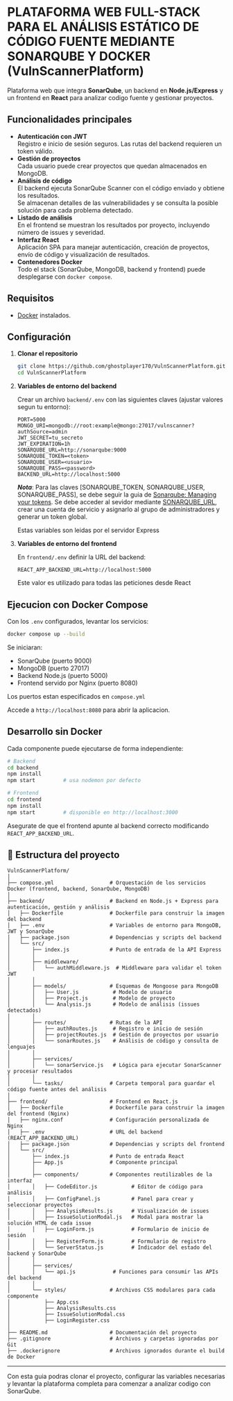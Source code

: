 ﻿# PLATAFORMA WEB FULL-STACK PARA EL ANÁLISIS ESTÁTICO DE CÓDIGO FUENTE MEDIANTE SONARQUBE Y DOCKER (VulnScannerPlatform)

Plataforma web que integra **SonarQube**, un backend en **Node.js/Express** y un frontend en **React** para analizar codigo fuente y gestionar proyectos.

## Funcionalidades principales

- **Autenticación con JWT**  
  Registro e inicio de sesión seguros. Las rutas del backend requieren un token válido.
- **Gestión de proyectos**  
  Cada usuario puede crear proyectos que quedan almacenados en MongoDB.
- **Análisis de código**  
  El backend ejecuta SonarQube Scanner con el código enviado y obtiene los resultados.  
  Se almacenan detalles de las vulnerabilidades y se consulta la posible solución para cada problema detectado.
- **Listado de análisis**  
  En el frontend se muestran los resultados por proyecto, incluyendo número de issues y severidad.
- **Interfaz React**  
  Aplicación SPA para manejar autenticación, creación de proyectos, envío de código y visualización de resultados.
- **Contenedores Docker**  
  Todo el stack (SonarQube, MongoDB, backend y frontend) puede desplegarse con `docker compose`.

## Requisitos

- [Docker](https://www.docker.com/) instalados.

## Configuración

1. **Clonar el repositorio**

   ```bash
   git clone https://github.com/ghostplayer170/VulnScannerPlatform.git
   cd VulnScannerPlatform
   ```

2. **Variables de entorno del backend**

   Crear un archivo `backend/.env` con las siguientes claves (ajustar valores segun tu entorno):

   ```env
   PORT=5000
   MONGO_URI=mongodb://root:example@mongo:27017/vulnscanner?authSource=admin
   JWT_SECRET=tu_secreto
   JWT_EXPIRATION=1h
   SONARQUBE_URL=http://sonarqube:9000
   SONARQUBE_TOKEN=<token>
   SONARQUBE_USER=<usuario>
   SONARQUBE_PASS=<password>
   BACKEND_URL=http://localhost:5000
   ```
   ***Nota***:
   Para las claves [SONARQUBE_TOKEN, SONARQUBE_USER, SONARQUBE_PASS], se debe seguir la guia de [Sonarqube: Managing your tokens](https://docs.sonarsource.com/sonarqube-server/latest/user-guide/managing-tokens/).
   Se debe acceder al sevidor mediante [SONARQUBE_URL](http://sonarqube:9000), crear una cuenta de servicio y asignarlo al grupo de administradores y generar un token global.

   Estas variables son leidas por el servidor Express

4. **Variables de entorno del frontend**

   En `frontend/.env` definir la URL del backend:

   ```env
   REACT_APP_BACKEND_URL=http://localhost:5000
   ```

   Este valor es utilizado para todas las peticiones desde React

## Ejecucion con Docker Compose

Con los `.env` configurados, levantar los servicios:

```bash
docker compose up --build
```

Se iniciaran:

- SonarQube (puerto 9000)
- MongoDB (puerto 27017)
- Backend Node.js (puerto 5000)
- Frontend servido por Nginx (puerto 8080)

Los puertos estan especificados en `compose.yml`

Accede a `http://localhost:8080` para abrir la aplicacion.

## Desarrollo sin Docker

Cada componente puede ejecutarse de forma independiente:

```bash
# Backend
cd backend
npm install
npm start         # usa nodemon por defecto

# Frontend
cd frontend
npm install
npm start         # disponible en http://localhost:3000
```

Asegurate de que el frontend apunte al backend correcto modificando `REACT_APP_BACKEND_URL`.

## 📁 Estructura del proyecto

```
VulnScannerPlatform/
│
├── compose.yml                  # Orquestación de los servicios Docker (frontend, backend, SonarQube, MongoDB)
│
├── backend/                     # Backend en Node.js + Express para autenticación, gestión y análisis
│   ├── Dockerfile               # Dockerfile para construir la imagen del backend
│   ├── .env                     # Variables de entorno para MongoDB, JWT y SonarQube
│   ├── package.json             # Dependencias y scripts del backend
│   └── src/
│       ├── index.js             # Punto de entrada de la API Express
│       │
│       ├── middleware/
│       │   └── authMiddleware.js  # Middleware para validar el token JWT
│       │
│       ├── models/              # Esquemas de Mongoose para MongoDB
│       │   ├── User.js           # Modelo de usuario
│       │   ├── Project.js        # Modelo de proyecto
│       │   └── Analysis.js       # Modelo de análisis (issues detectados)
│       │
│       ├── routes/              # Rutas de la API
│       │   ├── authRoutes.js     # Registro e inicio de sesión
│       │   ├── projectRoutes.js  # Gestión de proyectos por usuario
│       │   └── sonarRoutes.js    # Análisis de código y consulta de lenguajes
│       │
│       ├── services/
│       │   └── sonarService.js   # Lógica para ejecutar SonarScanner y procesar resultados
│       │
│       └── tasks/               # Carpeta temporal para guardar el código fuente antes del análisis
│
├── frontend/                    # Frontend en React.js
│   ├── Dockerfile               # Dockerfile para construir la imagen del frontend (Nginx)
│   ├── nginx.conf               # Configuración personalizada de Nginx
│   ├── .env                     # URL del backend (REACT_APP_BACKEND_URL)
│   ├── package.json             # Dependencias y scripts del frontend
│   └── src/
│       ├── index.js             # Punto de entrada React
│       ├── App.js               # Componente principal
│       │
│       ├── components/          # Componentes reutilizables de la interfaz
│       │   ├── CodeEditor.js           # Editor de código para análisis
│       │   ├── ConfigPanel.js          # Panel para crear y seleccionar proyectos
│       │   ├── AnalysisResults.js      # Visualización de issues
│       │   ├── IssueSolutionModal.js   # Modal para mostrar la solución HTML de cada issue
│       │   ├── LoginForm.js            # Formulario de inicio de sesión
│       │   ├── RegisterForm.js         # Formulario de registro
│       │   └── ServerStatus.js         # Indicador del estado del backend y SonarQube
│       │
│       ├── services/
│       │   └── api.js            # Funciones para consumir las APIs del backend
│       │
│       └── styles/              # Archivos CSS modulares para cada componente
│           ├── App.css
│           ├── AnalysisResults.css
│           ├── IssueSolutionModal.css
│           ├── LoginRegister.css
│
├── README.md                    # Documentación del proyecto
├── .gitignore                   # Archivos y carpetas ignoradas por Git
├── .dockerignore                # Archivos ignorados durante el build de Docker
```

---

Con esta guia podras clonar el proyecto, configurar las variables necesarias y levantar la plataforma completa para comenzar a analizar codigo con SonarQube.
